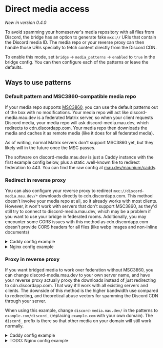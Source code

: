 # Direct media access
_New in version 0.4.0_

To avoid spamming your homeserver's media repository with all files from
Discord, the bridge has an option to generate fake `mxc://` URIs that contain
the Discord media ID. The media repo or your reverse proxy can then handle
those URIs specially to fetch content directly from the Discord CDN.

To enable this mode, set `bridge` -> `media_patterns` -> `enabled` to `true`
in the bridge config. You can then configure each of the patterns or leave the
defaults.

## Ways to use patterns

### Default pattern and MSC3860-compatible media repo
If your media repo supports [MSC3860], you can use the default patterns out of
the box with no modifications. Your media repo will act like discord-media.mau.dev
is a federated Matrix server, so when your client requests Discord media, your
media repo will ask discord-media.mau.dev, which redirects to cdn.discordapp.com.
Your media repo then downloads the media and caches it as remote media (like it
does for all federated media).

As of writing, normal Matrix servers don't support MSC3860 yet, but they likely
will in the future once the MSC passes.

The software on discord-media.mau.dev is just a Caddy instance with the first
example config below, plus a static .well-known file to redirect federation to
443. You can find the raw config at [mau.dev/maunium/caddy].

[mau.dev/maunium/caddy]: https://mau.dev/maunium/caddy/-/blob/master/vhosts/discord-media.mau.dev
[MSC3860]: https://github.com/matrix-org/matrix-spec-proposals/pull/3860

### Redirect in reverse proxy
You can also configure your reverse proxy to redirect `mxc://discord-media.mau.dev/*`
downloads directly to cdn.discordapp.com. This method doesn't involve your
media repo at all, so it already works with most clients. However, it won't
work with servers that don't support MSC3860, as they'd still try to connect to
discord-media.mau.dev, which may be a problem if you want to use your bridge in
federated rooms. Additionally, you may encounter some CORS issues with this
method as cdn.discordapp.com doesn't provide CORS headers for all files (like
webp images and non-inline documents)

<details>
<summary>Caddy config example</summary>

```Caddyfile
matrix.example.com {
	handle /_matrix/media/*/download/discord-media.mau.dev/* {
		# The redirect must have CORS headers to let web clients follow it.
		header Access-Control-Allow-Origin *
		# Need to use a route directive to make the uri mutations apply before redir
		route {
			# Remove path prefix
			uri path_regexp ^/_matrix/media/.+/download/discord-media\.mau\.dev/ /
			# The mxc patterns use | instead of /, so replace it first turning the path into attachments/1234/5678/filename.png
			uri replace "%7C" /
			# Then redirect to cdn.discordapp.com/attachments/1234/5678/filename.png with HTTP 307
			redir https://cdn.discordapp.com{uri} 307
		}
	}
	# Special-case stickers because they don't have CORS headers on cdn.discordapp.com for some reason
	handle /_matrix/media/*/download/discord-media.mau.dev/stickers|* {
		header Access-Control-Allow-Origin *
		route {
			uri path_regexp ^/_matrix/media/.+/download/discord-media\.mau\.dev/ /
			uri replace "%7C" /
			redir https://media.discordapp.net{uri} 307
		}
	}
	# Do the same for thumbnails, but redirect to media.discordapp.net (which is Discord's thumbnailing server, and happens to use similar width/height params as Matrix)
	# Alternatively, you can point this at cdn.discordapp.com too. Clients shouldn't mind even if they get a bigger image than they asked for.
	handle /_matrix/media/*/thumbnail/discord-media.mau.dev/* {
		header Access-Control-Allow-Origin *
		route {
			uri path_regexp ^/_matrix/media/.+/thumbnail/discord-media\.mau\.dev/ /
			uri replace "%7C" /
			redir https://media.discordapp.net{uri} 307
		}
	}
	# The usual proxying to your homeserver
	handle /_matrix/* {
		reverse_proxy http://localhost:8008
	}
}
```

</details>

<details>
<summary>Nginx config example</summary>

```nginx
server {
	listen 443;
	server_name matrix.example.com;
	# ... usual /_matrix location block and other stuff ...

	location ~ ^/_matrix/media/(?:v3|r0)/download/discord-media.mau.dev/attachments\|([0-9]+)\|([0-9]+)\|(.+)$ {
		add_header Access-Control-Allow-Origin *;
		return 307 https://cdn.discordapp.com/attachments/$1/$2/$3;
	}
	location ~ ^/_matrix/media/(?:v3|r0)/download/discord-media.mau.dev/emojis\|(.+)$ {
		add_header Access-Control-Allow-Origin *;
		return 307 https://cdn.discordapp.com/emojis/$1;
	}
	location ~ ^/_matrix/media/(?:v3|r0)/download/discord-media.mau.dev/stickers\|(.+)$ {
		add_header Access-Control-Allow-Origin *;
		# Stickers don't have CORS headers on cdn.discordapp.com for some reason, so always use media.
		return 307 https://media.discordapp.net/stickers/$1;
	}
	location ~ ^/_matrix/media/(?:v3|r0)/download/discord-media.mau.dev/avatars\|([0-9]+)\|(.+)$ {
		add_header Access-Control-Allow-Origin *;
		return 307 https://cdn.discordapp.com/avatars/$1/$2;
	}

	# Thumbnails (optional-ish)
	location ~ ^/_matrix/media/(?:v3|r0)/thumbnail/discord-media.mau.dev/attachments\|([0-9]+)\|([0-9]+)\|(.+)$ {
		add_header Access-Control-Allow-Origin *;
		return 307 https://media.discordapp.net/attachments/$1/$2/$3?$args;
	}
	location ~ ^/_matrix/media/(?:v3|r0)/thumbnail/discord-media.mau.dev/emojis\|(.+)$ {
		add_header Access-Control-Allow-Origin *;
		return 307 https://media.discordapp.net/emojis/$1?$args;
	}
	location ~ ^/_matrix/media/(?:v3|r0)/thumbnail/discord-media.mau.dev/stickers\|(.+)$ {
		add_header Access-Control-Allow-Origin *;
		return 307 https://media.discordapp.net/stickers/$1?$args;
	}
	location ~ ^/_matrix/media/(?:v3|r0)/thumbnail/discord-media.mau.dev/avatars\|([0-9]+)\|(.+)$ {
		add_header Access-Control-Allow-Origin *;
		return 307 https://media.discordapp.net/avatars/$1/$2?$args;
	}
}
```

</details>

### Proxy in reverse proxy
If you want bridged media to work over federation without MSC3860, you can
change discord-media.mau.dev to your own server name, and have your reverse proxy
actually proxy the downloads instead of just redirecting to cdn.discordapp.com.
That way it'll work with all existing servers and clients. The downside of this
method is the higher bandwidth use compared to redirecting, and theoretical
abuse vectors for spamming the Discord CDN through your server.

When using this example, change `discord-media.mau.dev/` in the patterns to
`example.com/discord_` (replacing `example.com` with your own domain). The
`discord_` prefix is there so that other media on your domain will still work
normally.

<details>
<summary>Caddy config example</summary>

```Caddyfile
matrix.example.com {
	handle /_matrix/media/*/download/example.com/discord_* {
		header Access-Control-Allow-Origin *
		# Remove path prefix
		uri path_regexp ^/_matrix/media/.+/download/example\.com/discord_ /
		# The mxc patterns use | instead of /, so replace it first turning it into attachments/1234/5678/filename.png
		uri replace "%7C" /
		reverse_proxy {
			# reverse_proxy automatically includes the uri, so no {uri} at the end
			to https://cdn.discordapp.com
			# Caddy doesn't set the Host header automatically when reverse proxying
			# (because usually reverse proxies are local and don't care about Host headers)
			header_up Host cdn.discordapp.com
		}
	}
	# Do the same for thumbnails, but redirect to media.discordapp.net (which is Discord's thumbnailing server, and happens to use similar width/height params as Matrix)
	# Alternatively, you can point this at cdn.discordapp.com too. Clients shouldn't mind even if they get a bigger image than they asked for.
	handle /_matrix/media/*/thumbnail/example.com/discord_* {
		header Access-Control-Allow-Origin *
		uri path_regexp ^/_matrix/media/.+/thumbnail/example\.com/discord_ /
		uri replace "%7C" /
		reverse_proxy {
			to https://media.discordapp.net
			header_up Host media.discordapp.net
		}
	}
	handle /_matrix/* {
		reverse_proxy http://localhost:8008
	}
}
```

</details>

<details>
<summary>TODO: Nginx config example</summary>
</details>
